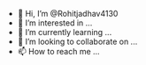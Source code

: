 - 👋 Hi, I’m @Rohitjadhav4130
- 👀 I’m interested in ...
- 🌱 I’m currently learning ...
- 💞️ I’m looking to collaborate on ...
- 📫 How to reach me ...

<!---
Rohitjadhav4130/Rohitjadhav4130 is a ✨ special ✨ repository because its `README.md` (this file) appears on yourrofile.
You can click the Preview link to take a look at your changes.
--->
